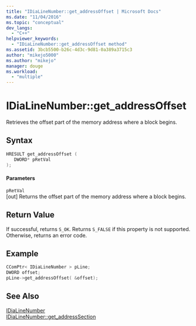 ```yaml
---
title: "IDiaLineNumber::get_addressOffset | Microsoft Docs"
ms.date: "11/04/2016"
ms.topic: "conceptual"
dev_langs: 
  - "C++"
helpviewer_keywords: 
  - "IDiaLineNumber::get_addressOffset method"
ms.assetid: 3bcb5500-b26c-4d3c-9d81-0a389a3715c3
author: "mikejo5000"
ms.author: "mikejo"
manager: douge
ms.workload: 
  - "multiple"
---
```

# IDiaLineNumber::get_addressOffset
Retrieves the offset part of the memory address where a block begins.  
  
## Syntax  
  
```C++  
HRESULT get_addressOffset (   
   DWORD* pRetVal  
);  
```  
  
#### Parameters  
 `pRetVal`  
 [out] Returns the offset part of the memory address where a block begins.  
  
## Return Value  
 If successful, returns `S_OK`. Returns `S_FALSE` if this property is not supported. Otherwise, returns an error code.  
  
## Example  
  
```C++  
CComPtr< IDiaLineNumber > pLine;  
DWORD offset;  
pLine->get_addressOffset( &offset);  
```  
  
## See Also  
 [IDiaLineNumber](../../debugger/debug-interface-access/idialinenumber.md)   
 [IDiaLineNumber::get_addressSection](../../debugger/debug-interface-access/idialinenumber-get-addresssection.md)